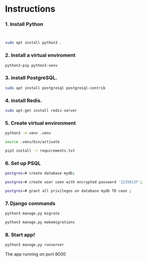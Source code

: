 
# Instructions



### 1. Install Python
```bash


sudo apt install python3 .  
```
### 2. Install a virtual enviroment



```bash
python3-pip python3-venv
```
### 3. install PostgreSQL.
```bash
sudo apt install postgresql postgresql-contrib
```
### 4. install Redis.
```bash
sudo apt-get install redis-server
```



### 5. Create virtual environment
```bash
python3 -m venv .venv

source .venv/bin/activate

pip3 install -r requirements.txt
```
### 6. Set up PSQL


```bash
postgres=# create database mydb;

postgres=# create user ceon with encrypted password '1235813f';

postgres=# grant all privileges on database mydb TO ceon ;
```
### 7. Django commands

```bash
python3 manage.py migrate

python3 manage.py makemigrations
```
### 8. Start app!
```bash
python3 manage.py runserver
```
The app running on port 8000
